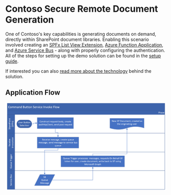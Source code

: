 # Contoso Secure Remote Document Generation

One of Contoso's key capabilities is generating documents on demand, directly within SharePoint document libraries. Enabling this scenario involved creating an [SPFx List View Extension](https://docs.microsoft.com/en-us/sharepoint/dev/spfx/extensions/get-started/building-simple-cmdset-with-dialog-api), [Azure Function Application](https://docs.microsoft.com/en-us/azure/azure-functions/), and [Azure Service Bus](https://docs.microsoft.com/en-us/azure/service-bus-messaging/) - along with properly configuring the authentication. All of the steps for setting up the demo solution can be found in the [setup guide](./setup.md).

If interested you can also [read more about the technology](./tech-details.md) behind the solution.

## Application Flow

![](/img/listview-invoke/Contoso-cmd-service-invoke-flow.png)

